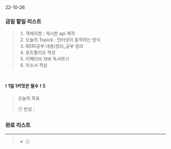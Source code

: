 22-10-26
### 금일 할일 리스트


>  1. 객체지향 : 게시판 api 제작
>  2. 오늘의 Topick : 인터넷이 동작하는 방식
>  3. RDR(공부 내용)정리_공부 정리
>  4. 포트폴리오 작성
>  5. 이펙티브 자바 독서하기
>  6. 자소서 작성


<br/>

❗ **1일 1커밋은 필수** ❗
$
> 오늘의 목표
>
> 🕒 반성 :
>

### 완료 리스트

---
> - [ ]